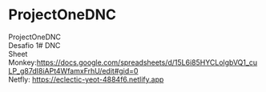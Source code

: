 # ProjectOneDNC<br>
ProjectOneDNC<br>
Desafio 1# DNC <br>
Sheet Monkey:https://docs.google.com/spreadsheets/d/15L6i85HYCLolgbVQ1_cuLP_g87dI8iAPt4WfamxFrhU/edit#gid=0 <br>
Netfly: https://eclectic-yeot-4884f6.netlify.app
